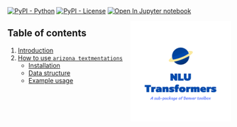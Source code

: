 [![PyPI - Python](https://img.shields.io/badge/py%203.7%20-blue.svg)]()
[![PyPI - License](https://img.shields.io/badge/license-MIT-green.svg)](https://github.com/phanxuanphucnd/Data-Augumentation/blob/main/LICENSE)
[![Open In Jupyter notebook](https://colab.research.google.com/assets/colab-badge.svg)](https://github.com/phanxuanphucnd/Data-Augumentation/blob/main/tutorials/tutorial.ipynb)

<img src="docs/imgs/logo.png" width="45%" height="45%" align="right" />

## Table of contents

1. [Introduction](#introduction)
2. [How to use `arizona textmentations`](#how_to_use)
    - [Installation](#installation)
    - [Data structure](#data_structure)
    - [Example usage](#usage)